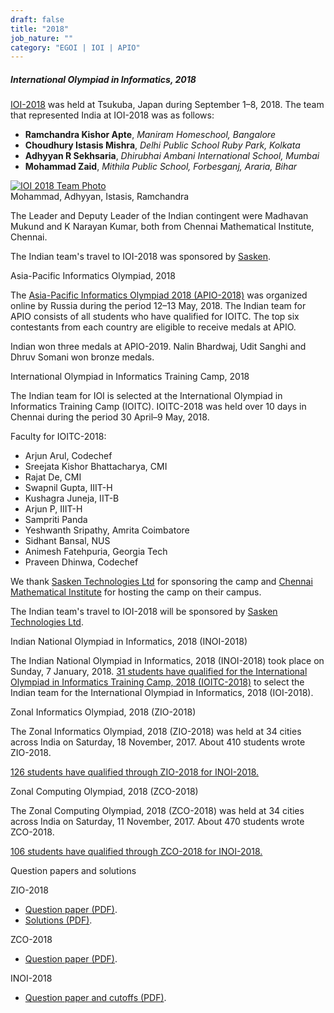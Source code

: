 ```yaml
---
draft: false
title: "2018"
job_nature: ""
category: "EGOI | IOI | APIO"
---
```




##### International Olympiad in Informatics, 2018

[IOI-2018](https://ioi2018.jp/) was held at Tsukuba, Japan during September 1–8, 2018. The team that represented India at IOI-2018 was as follows:

*   **Ramchandra Kishor Apte**, _Maniram Homeschool, Bangalore_
*   **Choudhury Istasis Mishra**, _Delhi Public School Ruby Park, Kolkata_
*   **Adhyyan R Sekhsaria**, _Dhirubhai Ambani International School, Mumbai_
*   **Mohammad Zaid**, _Mithila Public School, Forbesganj, Araria, Bihar_

[![IOI 2018 Team Photo](https://www.iarcs.org.in//inoi/2018/ioi2018/ioi2018_team_ioitc_small.jpg)](https://www.iarcs.org.in//inoi/2018/ioi2018/ioi2018_team_ioitc.jpg)  
Mohammad, Adhyyan, Istasis, Ramchandra

The Leader and Deputy Leader of the Indian contingent were Madhavan Mukund and K Narayan Kumar, both from Chennai Mathematical Institute, Chennai.

The Indian team's travel to IOI-2018 was sponsored by [Sasken](http://www.sasken.com).

Asia-Pacific Informatics Olympiad, 2018

The [Asia-Pacific Informatics Olympiad 2018 (APIO-2018)](http://apio-olympiad.org/2018/) was organized online by Russia during the period 12–13 May, 2018. The Indian team for APIO consists of all students who have qualified for IOITC. The top six contestants from each country are eligible to receive medals at APIO.

Indian won three medals at APIO-2019. Nalin Bhardwaj, Udit Sanghi and Dhruv Somani won bronze medals.

International Olympiad in Informatics Training Camp, 2018

The Indian team for IOI is selected at the International Olympiad in Informatics Training Camp (IOITC). IOITC-2018 was held over 10 days in Chennai during the period 30 April–9 May, 2018.

Faculty for IOITC-2018:

*   Arjun Arul, Codechef
*   Sreejata Kishor Bhattacharya, CMI
*   Rajat De, CMI
*   Swapnil Gupta, IIIT-H
*   Kushagra Juneja, IIT-B
*   Arjun P, IIIT-H
*   Sampriti Panda
*   Yeshwanth Sripathy, Amrita Coimbatore
*   Sidhant Bansal, NUS
*   Animesh Fatehpuria, Georgia Tech
*   Praveen Dhinwa, Codechef

We thank [Sasken Technologies Ltd](http://www.sasken.com) for sponsoring the camp and [Chennai Mathematical Institute](http://www.cmi.ac.in) for hosting the camp on their campus.

The Indian team's travel to IOI-2018 will be sponsored by [Sasken Technologies Ltd](http://www.sasken.com).

Indian National Olympiad in Informatics, 2018 (INOI-2018)

The Indian National Olympiad in Informatics, 2018 (INOI-2018) took place on Sunday, 7 January, 2018. [31 students have qualified for the International Olympiad in Informatics Training Camp, 2018 (IOITC-2018)](/olympiad_results/inoi2018/results_inoi2018) to select the Indian team for the International Olympiad in Informatics, 2018 (IOI-2018).

Zonal Informatics Olympiad, 2018 (ZIO-2018)

The Zonal Informatics Olympiad, 2018 (ZIO-2018) was held at 34 cities across India on Saturday, 18 November, 2017. About 410 students wrote ZIO-2018.

[126 students have qualified through ZIO-2018 for INOI-2018.](/olympiad_results/zio2018/results_zio2018)

Zonal Computing Olympiad, 2018 (ZCO-2018)

The Zonal Computing Olympiad, 2018 (ZCO-2018) was held at 34 cities across India on Saturday, 11 November, 2017. About 470 students wrote ZCO-2018.

[106 students have qualified through ZCO-2018 for INOI-2018.](/olympiad_results/zco2018/results_zco2018)

Question papers and solutions

ZIO-2018

*   [Question paper (PDF)](../zio2018/zio2018-question-paper.pdf).
*   [Solutions (PDF)](../zio2018/zio2018-solutions.pdf).

ZCO-2018

*   [Question paper (PDF)](../zco2018/zco2018-question-paper.pdf).

INOI-2018

*   [Question paper and cutoffs (PDF)](../inoi2018/inoi2018-qpaper-and-cutoffs.pdf).